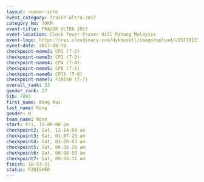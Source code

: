 ```yaml
---
layout: runner-info 
event_category: fraser-ultra-2017 
category_km: 70KM 
event-title: FRASER ULTRA 2017 
event-location: Clock Tower Fraser Hill Pahang Malaysia 
event-logo: https://res.cloudinary.com/dykbosktl/image/upload/v1573613535/Logo/logo_mfst7w.jpg 
event-date: 2017-08-19 
checkpoint-name2: CP1 (T-2) 
checkpoint-name3: CP2 (T-3) 
checkpoint-name4: CP4 (T-4) 
checkpoint-name5: CP6 (T-5) 
checkpoint-name6: CP11 (T-6) 
checkpoint-name7: FINISH (T-7) 
overall_rank: 33
gender_rank: 27
bib: 7093
first_name: Wong Wai
last_name: Kong
gender: M
team_name: None
start: Fri, 11-00-00 pm
checkpoint2: Sat, 12-14-09 am
checkpoint3: Sat, 01-07-25 am
checkpoint4: Sat, 03-20-03 am
checkpoint5: Sat, 06-38-26 am
checkpoint6: Sat, 08-08-50 am
checkpoint7: Sat, 09-53-31 am
finish: 10-53-31
status: FINISHER
---
```

